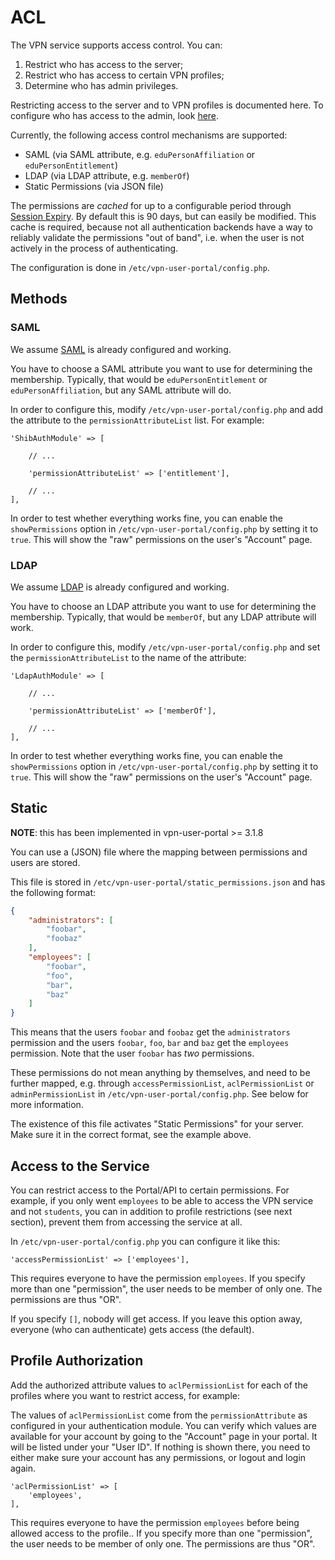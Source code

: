 # ACL

The VPN service supports access control. You can:

1. Restrict who has access to the server;
2. Restrict who has access to certain VPN profiles;
3. Determine who has admin privileges.

Restricting access to the server and to VPN profiles is documented here. To 
configure who has access to the admin, look [here](PORTAL_ADMIN.md).

Currently, the following access control mechanisms are supported:

- SAML (via SAML attribute, e.g. `eduPersonAffiliation` or 
  `eduPersonEntitlement`)
- LDAP (via LDAP attribute, e.g. `memberOf`)
- Static Permissions (via JSON file)

The permissions are _cached_ for up to a configurable period through 
[Session Expiry](SESSION_EXPIRY.md). By default this is 90 days, but can easily 
be modified. This cache is required, because not all authentication backends 
have a way to reliably validate the permissions "out of band", i.e. when the 
user is not actively in the process of authenticating.

The configuration is done in `/etc/vpn-user-portal/config.php`.

## Methods

### SAML

We assume [SAML](SAML.md) is already configured and working.

You have to choose a SAML attribute you want to use for determining the 
membership. Typically, that would be `eduPersonEntitlement` or 
`eduPersonAffiliation`, but any SAML attribute will do.

In order to configure this, modify `/etc/vpn-user-portal/config.php` 
and add the attribute to the `permissionAttributeList` list. For example:

```
'ShibAuthModule' => [

    // ...
    
    'permissionAttributeList' => ['entitlement'],
    
    // ...
],
```

In order to test whether everything works fine, you can enable the 
`showPermissions` option in `/etc/vpn-user-portal/config.php` by setting it to 
`true`. This will show the "raw" permissions on the user's "Account" page.

### LDAP

We assume [LDAP](LDAP.md) is already configured and working. 

You have to choose an LDAP attribute you want to use for determining the 
membership. Typically, that would be `memberOf`, but any LDAP attribute will work.

In order to configure this, modify `/etc/vpn-user-portal/config.php` 
and set the `permissionAttributeList` to the name of the attribute:

```
'LdapAuthModule' => [
    
    // ...
    
    'permissionAttributeList' => ['memberOf'],

    // ...
],
```

In order to test whether everything works fine, you can enable the 
`showPermissions` option in `/etc/vpn-user-portal/config.php` by setting it to 
`true`. This will show the "raw" permissions on the user's "Account" page.

## Static

**NOTE**: this has been implemented in vpn-user-portal >= 3.1.8

You can use a (JSON) file where the mapping between permissions and users are 
stored.

This file is stored in `/etc/vpn-user-portal/static_permissions.json` and has 
the following format:

```json
{
    "administrators": [
        "foobar",
        "foobaz"
    ],
    "employees": [
        "foobar",
        "foo",
        "bar",
        "baz"
    ]
}
```

This means that the users `foobar` and `foobaz` get the `administrators` 
permission and the users `foobar`, `foo`, `bar` and `baz` get the `employees`
permission. Note that the user `foobar` has _two_ permissions.

These permissions do not mean anything by themselves, and need to be further 
mapped, e.g. through `accessPermissionList`, `aclPermissionList` or 
`adminPermissionList` in `/etc/vpn-user-portal/config.php`. See below for 
more information.

The existence of this file activates "Static Permissions" for your server. Make 
sure it in the correct format, see the example above.

## Access to the Service

You can restrict access to the Portal/API to certain permissions. For example,
if you only went `employees` to be able to access the VPN service and not 
`students`, you can in addition to profile restrictions (see next section), 
prevent them from accessing the service at all.

In `/etc/vpn-user-portal/config.php` you can configure it like this:

```
'accessPermissionList' => ['employees'],
```

This requires everyone to have the permission `employees`. If you specify more
than one "permission", the user needs to be member of only one. The permissions
are thus "OR".

If you specify `[]`, nobody will get access. If you leave this option away, 
everyone (who can authenticate) gets access (the default).

## Profile Authorization

Add the authorized attribute values to `aclPermissionList` for each of the 
profiles where you want to restrict access, for example:

The values of `aclPermissionList` come from the `permissionAttribute` as 
configured in your authentication module. You can verify which values are 
available for your account by going to the "Account" page in your portal. It 
will be listed under your "User ID". If nothing is shown there, you need to 
either make sure your account has any permissions, or logout and login again.

```
'aclPermissionList' => [
    'employees',
],
```

This requires everyone to have the permission `employees` before being allowed
access to the profile.. If you specify more than one "permission", the user 
needs to be member of only one. The permissions are thus "OR".
